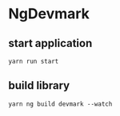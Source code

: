 # NgDevmark

## start application 

`yarn run start`

## build library
`yarn ng build devmark --watch`